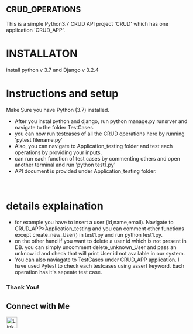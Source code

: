 ## CRUD_OPERATIONS
<td>
This is a simple Python3.7 CRUD API project 'CRUD' which has one application 'CRUD_APP'. 
</td>

# INSTALLATON
install python v 3.7 and Django v 3.2.4
</br >

# Instructions and setup
Make Sure you have Python (3.7)  installed. 

* After you instal python and django, run python manage.py runsrver and navigate to the folder TestCases. 
* you can now run testcases of all the CRUD operations here by running 'pytest filename.py'
* Also, you can navigate to Application_testing folder and test each operations by providing your inputs. 
* can run each function of test cases by commenting others and open another terminal and run 'python test1.py'
* API document is provided under Application_testing folder.
</br >

# details explaination

* for example you have to insert a user (id,name,email). Navigate to CRUD_APP>Application_testing and you can comment other functions except create_new_User() in test1.py and run python test1.py.
* on the other hand  if you want to  delete a user id which is not present in DB. you can simply uncomment delete_unknown_User and pass an unknow id and check that will print User id not available in our system.
* You can also naviagate to TestCases under CRUD_APP application. I have used Pytest to check each testcases using assert keyword. Each operation has it's sepeate test case.


### Thank You!

**Connect with Me**
---
[<img align="left" alt="LinkedIn - Rohan Das" width="30px" src="https://www.flaticon.com/svg/static/icons/svg/733/733561.svg" />](https://www.linkedin.com/in/mudittripathi/) 
